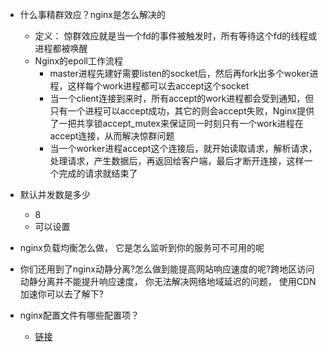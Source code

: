 - 什么事精群效应？nginx是怎么解决的
    - 定义： 惊群效应就是当一个fd的事件被触发时，所有等待这个fd的线程或进程都被唤醒
    - Nginx的epoll工作流程
        - master进程先建好需要listen的socket后，然后再fork出多个woker进程，这样每个work进程都可以去accept这个socket
        - 当一个client连接到来时，所有accept的work进程都会受到通知，但只有一个进程可以accept成功，其它的则会accept失败，Nginx提供了一把共享锁accept_mutex来保证同一时刻只有一个work进程在accept连接，从而解决惊群问题
        - 当一个worker进程accept这个连接后，就开始读取请求，解析请求，处理请求，产生数据后，再返回给客户端，最后才断开连接，这样一个完成的请求就结束了

- 默认并发数是多少
    - 8
    - 可以设置

- nginx负载均衡怎么做， 它是怎么监听到你的服务可不可用的呢
- 你们还用到了nginx动静分离?怎么做到能提高网站响应速度的呢?跨地区访问动静分离并不能提升响应速度， 你无法解决网络地域延迟的问题， 使用CDN加速你可以去了解下?
- nginx配置文件有哪些配置项？
    - [链接](https://blog.csdn.net/qq_43788522/article/details/125588439?spm=1001.2101.3001.6661.1&utm_medium=distribute.pc_relevant_t0.none-task-blog-2%7Edefault%7EYuanLiJiHua%7EPosition-1-125588439-blog-118221613.pc_relevant_3mothn_strategy_and_data_recovery&depth_1-utm_source=distribute.pc_relevant_t0.none-task-blog-2%7Edefault%7EYuanLiJiHua%7EPosition-1-125588439-blog-118221613.pc_relevant_3mothn_strategy_and_data_recovery&utm_relevant_index=1)